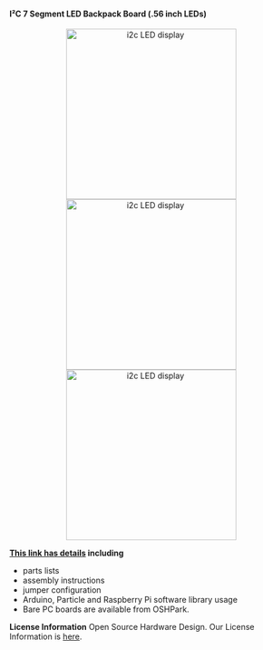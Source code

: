 #### I²C 7 Segment LED Backpack Board (.56 inch LEDs)

<div style="text-align: center;">
<div style="display: inline-block; margin-right: 5px;">
<img  src="https://www.dcity.org/dcity/wp-content/uploads/projects/i2c-7-segment-led-dot56inch/i2c-7-segment-led-dot56inch-seeeduino.jpg" alt="i2c LED display" width="300" height="300" />
</div>
<div style="display: inline-block; margin-right: 5px;">
<img  src="https://www.dcity.org/dcity/wp-content/uploads/projects/i2c-7-segment-led-dot56inch/i2c-7-segment-led-dot56inch-front.jpg" alt="i2c LED display" width="300" height="300" />
</div>
<div style="display: inline-block; margin-right: 5px;">
<img  src="https://www.dcity.org/dcity/wp-content/uploads/projects/i2c-7-segment-led-dot56inch/i2c-7-segment-led-dot56inch-back.jpg" alt="i2c LED display" width="300" height="300" />
</div>
</div>


**[This link has details](https://www.dcity.org/portfolio/i2c-7-segment-led-backpack-dot56inch/) including**  
* parts lists
* assembly instructions
* jumper configuration
* Arduino, Particle and Raspberry Pi software library usage
* Bare PC boards are available from OSHPark.

**License Information**
Open Source Hardware Design. Our License Information is [here](https://www.dcity.org/license-information/).
